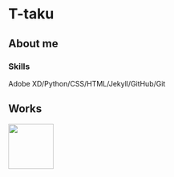 # T-taku

## About me

### Skills

Adobe XD/Python/CSS/HTML/Jekyll/GitHub/Git

## Works
<img src="https://raw.githubusercontent.com/T-taku/T-taku/master/Sina_Square.png" width=90px height=90px>
